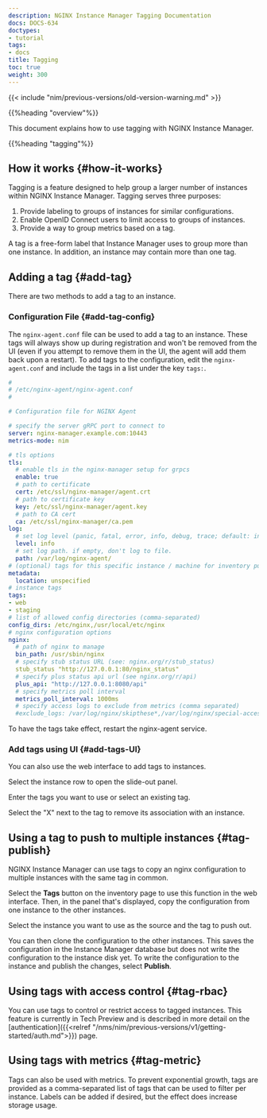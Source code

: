 ```yaml
---
description: NGINX Instance Manager Tagging Documentation
docs: DOCS-634
doctypes:
- tutorial
tags:
- docs
title: Tagging
toc: true
weight: 300
---
```


{{< include "nim/previous-versions/old-version-warning.md" >}}

{{%heading "overview"%}}

This document explains how to use tagging with NGINX Instance Manager.

{{%heading "tagging"%}}

## How it works {#how-it-works}

Tagging is a feature designed to help group a larger number of instances within NGINX Instance Manager. Tagging serves three purposes:

1. Provide labeling to groups of instances for similar configurations.
2. Enable OpenID Connect users to limit access to groups of instances.
3. Provide a way to group metrics based on a tag.

A tag is a free-form label that Instance Manager uses to group more than one instance. In addition, an instance may contain more than one tag.

## Adding a tag {#add-tag}

There are two methods to add a tag to an instance.

### Configuration File {#add-tag-config}

The `nginx-agent.conf` file can be used to add a tag to an instance. These tags will always show up during registration and won't be removed from the UI (even if you attempt to remove them in the UI, the agent will add them back upon a restart). To add tags to the configuration, edit the `nginx-agent.conf` and include the tags in a list under the key `tags:`.

```yaml {hl_lines=["30-32"]}
#
# /etc/nginx-agent/nginx-agent.conf
#

# Configuration file for NGINX Agent

# specify the server gRPC port to connect to
server: nginx-manager.example.com:10443
metrics-mode: nim

# tls options
tls:
  # enable tls in the nginx-manager setup for grpcs
  enable: true
  # path to certificate
  cert: /etc/ssl/nginx-manager/agent.crt
  # path to certificate key
  key: /etc/ssl/nginx-manager/agent.key
  # path to CA cert
  ca: /etc/ssl/nginx-manager/ca.pem
log:
  # set log level (panic, fatal, error, info, debug, trace; default: info) (default "info")
  level: info
  # set log path. if empty, don't log to file.
  path: /var/log/nginx-agent/
# (optional) tags for this specific instance / machine for inventory purposes
metadata:
  location: unspecified
# instance tags
tags:
- web
- staging
# list of allowed config directories (comma-separated)
config_dirs: /etc/nginx,/usr/local/etc/nginx
# nginx configuration options
nginx:
  # path of nginx to manage
  bin_path: /usr/sbin/nginx
  # specify stub status URL (see: nginx.org/r/stub_status)
  stub_status "http://127.0.0.1:80/nginx_status"
  # specify plus status api url (see nginx.org/r/api)
  plus_api: "http://127.0.0.1:8080/api"
  # specify metrics poll interval
  metrics_poll_interval: 1000ms
  # specify access logs to exclude from metrics (comma separated)
  #exclude_logs: /var/log/nginx/skipthese*,/var/log/nginx/special-access.log
```

To have the tags take effect, restart the nginx-agent service.

### Add tags using UI {#add-tags-UI}

You can also use the web interface to add tags to instances.

Select the instance row to open the slide-out panel.

Enter the tags you want to use or select an existing tag.

Select the "X" next to the tag to remove its association with an instance.

## Using a tag to push to multiple instances {#tag-publish}

NGINX Instance Manager can use tags to copy an nginx configuration to multiple instances with the same tag in common.

Select the **Tags** button on the inventory page to use this function in the web interface. Then, in the panel that's displayed, copy the configuration from one instance to the other instances.

Select the instance you want to use as the source and the tag to push out.

You can then clone the configuration to the other instances. This saves the configuration in the Instance Manager database but does not write the configuration to the instance disk yet. To write the configuration to the instance and publish the changes, select **Publish**.

## Using tags with access control {#tag-rbac}

You can use tags to control or restrict access to tagged instances. This feature is currently in Tech Preview and is described in more detail on the [authentication]({{<relref "/nms/nim/previous-versions/v1/getting-started/auth.md">}}) page.

## Using tags with metrics {#tag-metric}

Tags can also be used with metrics. To prevent exponential growth, tags are provided as a comma-separated list of tags that can be used to filter per instance. Labels can be added if desired, but the effect does increase storage usage.
